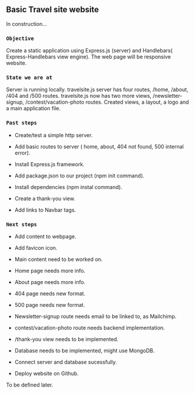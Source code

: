 
## Basic Travel site website

In construction... 

### `Objective`

Create a static application using Express.js (server) and Handlebars( Express-Handlebars view engine).
The web page will be responsive website. 

### `State we are at`

Server is running locally.
travelsite.js server has four routes, /home, /about, /404 and /500 routes. 
travelsite.js now has two more views, /newsletter-signup, /contest/vacation-photo routes.
Created views, a layout, a logo and a main application file.

### `Past steps`

- Create/test a simple http server.

- Add basic routes to server ( home, about, 404 not found, 500 internal error).

- Install Express.js framework.

- Add package.json to our project (npm init command).

- Install dependencies (npm instal command).

- Create a thank-you view.

- Add links to Navbar <a> tags.


### `Next steps`

- Add content to webpage. 

- Add favicon icon.

- Main content need to be worked on.

- Home page needs more info.

- About page needs more info.

- 404 page needs new format.

- 500 page needs new format.

- Newsletter-signup route needs email to be linked to, as Mailchimp.

- contest/vacation-photo route needs backend implementation.

- /thank-you view needs to be implemented. 

- Database needs to be implemented, might use MongoDB.

- Connect server and database sucessfully.

- Deploy website on Github.

To be defined later.

